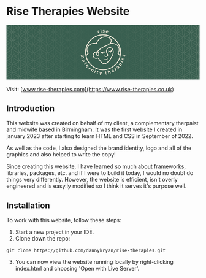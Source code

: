 # Rise Therapies Website

[![rise-header](/Graphics/rise-header.png)](https://www.rise-therapies.co.uk)

Visit: [www.rise-therapies.com](https://www.rise-therapies.co.uk)

## Introduction

This website was created on behalf of my client, a complementary therpaist and midwife based in Birmingham.
It was the first website I created in january 2023 after starting to learn HTML and CSS in September of 2022.

As well as the code, I also designed the brand identity, logo and all of the graphics and also helped to write the copy!

Since creating this website, I have learned so much about frameworks, libraries, packages, etc. and if I were to build it today, I would no doubt do things very differently. However, the website is efficient, isn't overly engineered and is easyily modified so I think it serves it's purpose well.

## Installation

To work with this website, follow these steps:

1. Start a new project in your IDE.
2. Clone down the repo:

```
git clone https://github.com/dannykryan/rise-therapies.git
```

3. You can now view the website running locally by right-clicking index.html and choosing 'Open with Live Server'.
